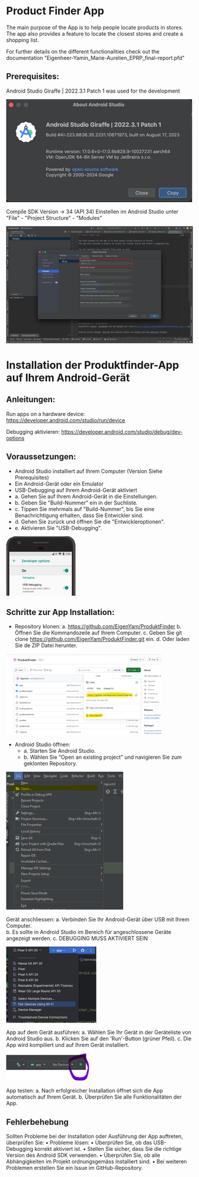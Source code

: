# Product Finder App

The main purpose of the App is to help people locate products in stores.
The app also provides a feature to locate the closest stores and create a shopping list.

For further details on the different functionalities check out the documentation "Eigenheer-Yamin_Marie-Aurelien_EPRP_final-report.pfd"


## Prerequisites:

Android Studio Giraffe | 2022.3.1 Patch 1 was used for the development

![img_1.png](img_1.png)

Compile SDK Version -> 34 (API 34)
Einstellen im Android Studio unter "File" - "Project Structure" - "Modules"

![img.png](img.png)


# Installation der Produktfinder-App auf Ihrem Android-Gerät

## Anleitungen:

Run apps on a hardware device: https://developer.android.com/studio/run/device

Debugging aktivieren: https://developer.android.com/studio/debug/dev-options

## Voraussetzungen:

- Android Studio installiert auf Ihrem Computer (Version Siehe Prerequisites)
- Ein Android-Gerät oder ein Emulator
- USB-Debugging auf Ihrem Android-Gerät aktiviert 
- a.	Gehen Sie auf Ihrem Android-Gerät in die Einstellungen. 
- b.	Geben Sie "Build-Nummer" ein in der Suchliste. 
- c.	Tippen Sie mehrmals auf "Build-Nummer", bis Sie eine Benachrichtigung erhalten, dass Sie Entwickler sind. 
- d.	Gehen Sie zurück und öffnen Sie die "Entwickleroptionen". 
- e.	Aktivieren Sie "USB-Debugging".

![img_2.png](img_2.png)

## Schritte zur App Installation:
- Repository klonen:
  a.	https://github.com/EigenYam/ProduktFinder
  b.	Öffnen Sie die Kommandozeile auf Ihrem Computer. 
  c.	Geben Sie git clone https://github.com/EigenYam/ProduktFinder.git ein. 
  d.	Oder laden Sie de ZIP Datei herunter.

![img_3.png](img_3.png)

- Android Studio öffnen:
  - a.	Starten Sie Android Studio. 
  - b.	Wählen Sie "Open an existing project" und navigieren Sie zum geklonten Repository.

![img_4.png](img_4.png)

Gerät anschliessen:
    a.	Verbinden Sie Ihr Android-Gerät über USB mit Ihrem Computer.   
    b.	Es sollte in Android Studio im Bereich für angeschlossene Geräte angezeigt werden. 
    c.	DEBUGGING MUSS AKTIVIERT SEIN

![img_5.png](img_5.png)


App auf dem Gerät ausführen:
    a.	Wählen Sie Ihr Gerät in der Geräteliste von Android Studio aus.
    b.	Klicken Sie auf den 'Run'-Button (grüner Pfeil).
    c.	Die App wird kompiliert und auf Ihrem Gerät installiert.

![img_6.png](img_6.png)

App testen:
    a.	Nach erfolgreicher Installation öffnet sich die App automatisch auf Ihrem Gerät.
    b.	Überprüfen Sie alle Funktionalitäten der App.

## Fehlerbehebung

Sollten Probleme bei der Installation oder Ausführung der App auftreten, überprüfen Sie:
•	Probleme lösen:
•	Überprüfen Sie, ob das USB-Debugging korrekt aktiviert ist.
•	Stellen Sie sicher, dass Sie die richtige Version des Android SDK verwenden.
•	Überprüfen Sie, ob alle Abhängigkeiten im Projekt ordnungsgemäss installiert sind.
•	Bei weiteren Problemen erstellen Sie ein Issue im GitHub-Repository.

